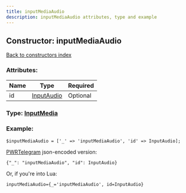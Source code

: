 ```yaml
---
title: inputMediaAudio
description: inputMediaAudio attributes, type and example
---
```

## Constructor: inputMediaAudio  
[Back to constructors index](index.md)



### Attributes:

| Name     |    Type       | Required |
|----------|---------------|----------|
|id|[InputAudio](../types/InputAudio.md) | Optional|



### Type: [InputMedia](../types/InputMedia.md)


### Example:

```
$inputMediaAudio = ['_' => 'inputMediaAudio', 'id' => InputAudio];
```  

[PWRTelegram](https://pwrtelegram.xyz) json-encoded version:

```
{"_": "inputMediaAudio", "id": InputAudio}
```


Or, if you're into Lua:  


```
inputMediaAudio={_='inputMediaAudio', id=InputAudio}

```


